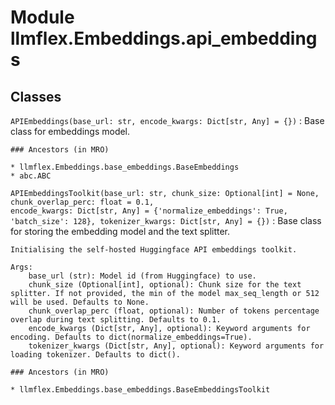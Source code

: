 Module llmflex.Embeddings.api_embeddings
========================================

Classes
-------

`APIEmbeddings(base_url: str, encode_kwargs: Dict[str, Any] = {})`
:   Base class for embeddings model.

    ### Ancestors (in MRO)

    * llmflex.Embeddings.base_embeddings.BaseEmbeddings
    * abc.ABC

`APIEmbeddingsToolkit(base_url: str, chunk_size: Optional[int] = None, chunk_overlap_perc: float = 0.1, encode_kwargs: Dict[str, Any] = {'normalize_embeddings': True, 'batch_size': 128}, tokenizer_kwargs: Dict[str, Any] = {})`
:   Base class for storing the embedding model and the text splitter.
        
    
    Initialising the self-hosted Huggingface API embeddings toolkit.
    
    Args:
        base_url (str): Model id (from Huggingface) to use.
        chunk_size (Optional[int], optional): Chunk size for the text splitter. If not provided, the min of the model max_seq_length or 512 will be used. Defaults to None.
        chunk_overlap_perc (float, optional): Number of tokens percentage overlap during text splitting. Defaults to 0.1.
        encode_kwargs (Dict[str, Any], optional): Keyword arguments for encoding. Defaults to dict(normalize_embeddings=True).
        tokenizer_kwargs (Dict[str, Any], optional): Keyword arguments for loading tokenizer. Defaults to dict().

    ### Ancestors (in MRO)

    * llmflex.Embeddings.base_embeddings.BaseEmbeddingsToolkit